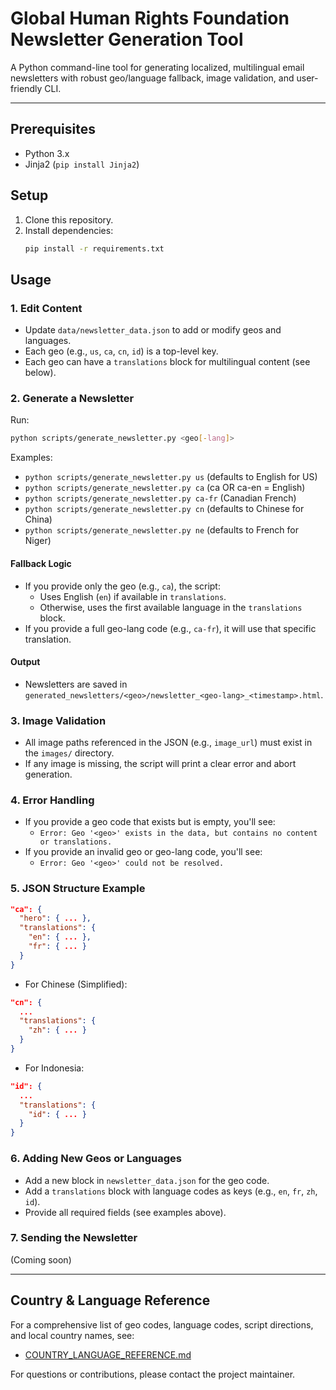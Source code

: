 # Global Human Rights Foundation Newsletter Generation Tool

A Python command-line tool for generating localized, multilingual email newsletters with robust geo/language fallback, image validation, and user-friendly CLI.

---

## Prerequisites
- Python 3.x
- Jinja2 (`pip install Jinja2`)

## Setup
1. Clone this repository.
2. Install dependencies:
   ```bash
   pip install -r requirements.txt
   ```

## Usage

### 1. Edit Content
- Update `data/newsletter_data.json` to add or modify geos and languages.
- Each geo (e.g., `us`, `ca`, `cn`, `id`) is a top-level key.
- Each geo can have a `translations` block for multilingual content (see below).

### 2. Generate a Newsletter
Run:
```bash
python scripts/generate_newsletter.py <geo[-lang]>
```
Examples:
- `python scripts/generate_newsletter.py us` (defaults to English for US)
- `python scripts/generate_newsletter.py ca` (ca OR ca-en = English)
- `python scripts/generate_newsletter.py ca-fr` (Canadian French)
- `python scripts/generate_newsletter.py cn` (defaults to Chinese for China)
- `python scripts/generate_newsletter.py ne` (defaults to French for Niger)

#### Fallback Logic
- If you provide only the geo (e.g., `ca`), the script:
  - Uses English (`en`) if available in `translations`.
  - Otherwise, uses the first available language in the `translations` block.
- If you provide a full geo-lang code (e.g., `ca-fr`), it will use that specific translation.

#### Output
- Newsletters are saved in `generated_newsletters/<geo>/newsletter_<geo-lang>_<timestamp>.html`.

### 3. Image Validation
- All image paths referenced in the JSON (e.g., `image_url`) must exist in the `images/` directory.
- If any image is missing, the script will print a clear error and abort generation.

### 4. Error Handling
- If you provide a geo code that exists but is empty, you'll see:
  - `Error: Geo '<geo>' exists in the data, but contains no content or translations.`
- If you provide an invalid geo or geo-lang code, you'll see:
  - `Error: Geo '<geo>' could not be resolved.`

### 5. JSON Structure Example
```json
"ca": {
  "hero": { ... },
  "translations": {
    "en": { ... },
    "fr": { ... }
  }
}
```
- For Chinese (Simplified):
```json
"cn": {
  ...
  "translations": {
    "zh": { ... }
  }
}
```
- For Indonesia:
```json
"id": {
  ...
  "translations": {
    "id": { ... }
  }
}
```

### 6. Adding New Geos or Languages
- Add a new block in `newsletter_data.json` for the geo code.
- Add a `translations` block with language codes as keys (e.g., `en`, `fr`, `zh`, `id`).
- Provide all required fields (see examples above).

### 7. Sending the Newsletter
(Coming soon)

---

## Country & Language Reference
For a comprehensive list of geo codes, language codes, script directions, and local country names, see:
- [COUNTRY_LANGUAGE_REFERENCE.md](COUNTRY_LANGUAGE_REFERENCE.md)

For questions or contributions, please contact the project maintainer.
